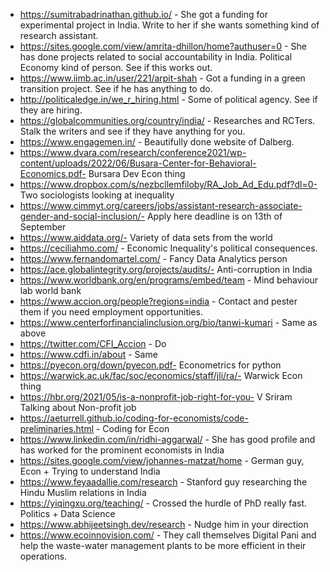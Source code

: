 - https://sumitrabadrinathan.github.io/ - She got a funding for experimental project in India. Write to her if she wants something kind of research assistant. 
- https://sites.google.com/view/amrita-dhillon/home?authuser=0 - She has done projects related to social accountability in India. Political Economy kind of person. See if this works out.
- https://www.iimb.ac.in/user/221/arpit-shah - Got a funding in a green transition project. See if he has anything to do.
- http://politicaledge.in/we_r_hiring.html - Some of political agency. See if they are hiring.
- https://globalcommunities.org/country/india/ - Researches and RCTers. Stalk the writers and see if they have anything for you.
- https://www.engagemen.in/ - Beautifully done website of Dalberg.
- https://www.dvara.com/research/conference2021/wp-content/uploads/2022/06/Busara-Center-for-Behavioral-Economics.pdf- Bursara Dev Econ thing
- https://www.dropbox.com/s/nezbcllemfiloby/RA_Job_Ad_Edu.pdf?dl=0- Two sociologists looking at inequality
- https://www.cimmyt.org/careers/jobs/assistant-research-associate-gender-and-social-inclusion/- Apply here deadline is on 13th of September
- https://www.aiddata.org/- Variety of data sets from the world
- https://ceciliahmo.com/ - Economic Inequality's political consequences.
- https://www.fernandomartel.com/ - Fancy Data Analytics person
- https://ace.globalintegrity.org/projects/audits/- Anti-corruption in India
- https://www.worldbank.org/en/programs/embed/team - Mind behaviour lab world bank
- https://www.accion.org/people?regions=india - Contact and pester them if you need employment opportunities.
- https://www.centerforfinancialinclusion.org/bio/tanwi-kumari - Same as above
- https://twitter.com/CFI_Accion - Do
- https://www.cdfi.in/about - Same
- https://pyecon.org/down/pyecon.pdf- Econometrics for python
- https://warwick.ac.uk/fac/soc/economics/staff/jli/ra/- Warwick Econ thing
- https://hbr.org/2021/05/is-a-nonprofit-job-right-for-you- V Sriram Talking about Non-profit job
- https://aeturrell.github.io/coding-for-economists/code-preliminaries.html - Coding for Econ
- https://www.linkedin.com/in/ridhi-aggarwal/ - She has good profile and has worked for the prominent economists in India
- https://sites.google.com/view/johannes-matzat/home - German guy, Econ + Trying to understand India
- https://www.feyaadallie.com/research - Stanford guy researching the Hindu Muslim relations in India
- https://yiqingxu.org/teaching/ - Crossed the hurdle of PhD really fast. Politics + Data Science
- https://www.abhijeetsingh.dev/research - Nudge him in your direction
- https://www.ecoinnovision.com/ - They call themselves Digital Pani and help the waste-water management plants to be more efficient in their operations. 

